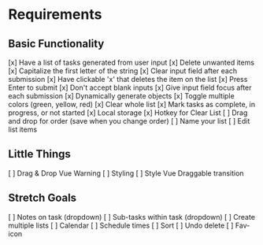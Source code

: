 # Requirements

## Basic Functionality

[x] Have a list of tasks generated from user input
[x] Delete unwanted items
[x] Capitalize the first letter of the string
[x] Clear input field after each submission
[x] Have clickable 'x' that deletes the item on the list
[x] Press Enter to submit
[x] Don't accept blank inputs
[x] Give input field focus after each submission
[x] Dynamically generate objects
[x] Toggle multiple colors (green, yellow, red)
[x] Clear whole list
[x] Mark tasks as complete, in progress, or not started
[x] Local storage
[x] Hotkey for Clear List
[ ] Drag and drop for order (save when you change order)
[ ] Name your list
[ ] Edit list items


## Little Things
[ ] Drag & Drop Vue Warning
[ ] Styling
[ ] Style Vue Draggable transition



## Stretch Goals
[ ] Notes on task (dropdown)
[ ] Sub-tasks within task (dropdown)
[ ] Create multiple lists
[ ] Calendar
[ ] Schedule times
[ ] Sort
[ ] Undo delete
[ ] Fav-icon